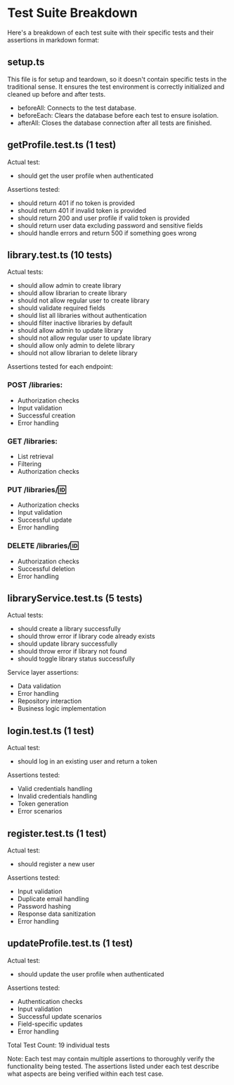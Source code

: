 # Test Suite Breakdown

Here's a breakdown of each test suite with their specific tests and their assertions in markdown format:

## setup.ts

This file is for setup and teardown, so it doesn't contain specific tests in the traditional sense. It ensures the test environment is correctly initialized and cleaned up before and after tests.

- beforeAll: Connects to the test database.
- beforeEach: Clears the database before each test to ensure isolation.
- afterAll: Closes the database connection after all tests are finished.

## getProfile.test.ts (1 test)
Actual test:
- should get the user profile when authenticated

Assertions tested:
- should return 401 if no token is provided
- should return 401 if invalid token is provided
- should return 200 and user profile if valid token is provided
- should return user data excluding password and sensitive fields
- should handle errors and return 500 if something goes wrong

## library.test.ts (10 tests)
Actual tests:
- should allow admin to create library
- should allow librarian to create library
- should not allow regular user to create library
- should validate required fields
- should list all libraries without authentication
- should filter inactive libraries by default
- should allow admin to update library
- should not allow regular user to update library
- should allow only admin to delete library
- should not allow librarian to delete library

Assertions tested for each endpoint:
### POST /libraries:
- Authorization checks
- Input validation
- Successful creation
- Error handling

### GET /libraries:
- List retrieval
- Filtering
- Authorization checks

### PUT /libraries/:id:
- Authorization checks
- Input validation
- Successful update
- Error handling

### DELETE /libraries/:id:
- Authorization checks
- Successful deletion
- Error handling

## libraryService.test.ts (5 tests)
Actual tests:
- should create a library successfully
- should throw error if library code already exists
- should update library successfully
- should throw error if library not found
- should toggle library status successfully

Service layer assertions:
- Data validation
- Error handling
- Repository interaction
- Business logic implementation

## login.test.ts (1 test)
Actual test:
- should log in an existing user and return a token

Assertions tested:
- Valid credentials handling
- Invalid credentials handling
- Token generation
- Error scenarios

## register.test.ts (1 test)
Actual test:
- should register a new user

Assertions tested:
- Input validation
- Duplicate email handling
- Password hashing
- Response data sanitization
- Error handling

## updateProfile.test.ts (1 test)
Actual test:
- should update the user profile when authenticated

Assertions tested:
- Authentication checks
- Input validation
- Successful update scenarios
- Field-specific updates
- Error handling

Total Test Count: 19 individual tests

Note: Each test may contain multiple assertions to thoroughly verify the functionality being tested. The assertions listed under each test describe what aspects are being verified within each test case.